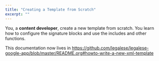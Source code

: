 ```yaml
---
title: "Creating a Template from Scratch"
excerpt: ""
---
```

You, a **content developer**, create a new template from scratch. You learn how to configure the signature blocks and use the includes and other functions.

This documentation now lives in https://github.com/legalese/legalese-google-app/blob/master/README.org#howto-write-a-new-xml-template